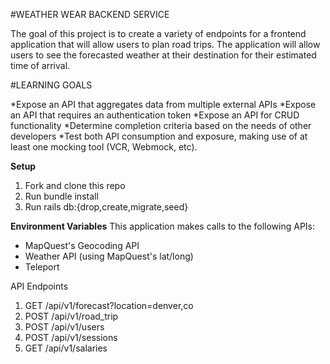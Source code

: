 #WEATHER WEAR BACKEND SERVICE

The goal of this project is to create a variety of endpoints for a frontend application that will allow users to plan road trips. The application will allow users to see the forecasted weather at their destination for their estimated time of arrival.

#LEARNING GOALS

*Expose an API that aggregates data from multiple external APIs
*Expose an API that requires an authentication token
*Expose an API for CRUD functionality
*Determine completion criteria based on the needs of other developers
*Test both API consumption and exposure, making use of at least one mocking tool (VCR, Webmock, etc).

**Setup**
1. Fork and clone this repo
2. Run bundle install
3. Run rails db:{drop,create,migrate,seed}

**Environment Variables**
This application makes calls to the following APIs:
- MapQuest's Geocoding API
- Weather API (using MapQuest's lat/long)
- Teleport


API Endpoints
1. GET /api/v1/forecast?location=denver,co
2. POST /api/v1/road_trip
3. POST /api/v1/users
4. POST /api/v1/sessions
5. GET /api/v1/salaries
